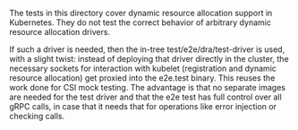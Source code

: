 The tests in this directory cover dynamic resource allocation support in
Kubernetes. They do not test the correct behavior of arbitrary dynamic resource
allocation drivers.

If such a driver is needed, then the in-tree test/e2e/dra/test-driver is used,
with a slight twist: instead of deploying that driver directly in the cluster,
the necessary sockets for interaction with kubelet (registration and dynamic
resource allocation) get proxied into the e2e.test binary. This reuses the work
done for CSI mock testing. The advantage is that no separate images are needed
for the test driver and that the e2e test has full control over all gRPC calls,
in case that it needs that for operations like error injection or checking
calls.
